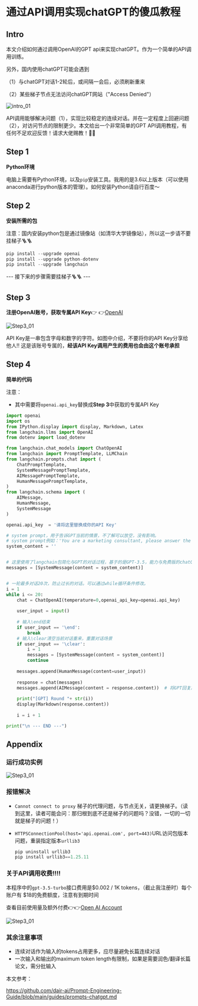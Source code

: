 # 通过API调用实现chatGPT的傻瓜教程

## Intro

本文介绍如何通过调用OpenAI的GPT api来实现chatGPT。作为一个简单的API调用训练。



另外，国内使用chatGPT可能会遇到

（1）与chatGPT对话1-2轮后，或间隔一会后，必须刷新重来

（2）某些梯子节点无法访问chatGPT网站（"Access Denied"）

![intro_01](https://github.com/wang-hanwen/gpt-api-demo/blob/main/intro.jpeg?raw=true)

API调用能够解决问题（1），实现比较稳定的连续对话。并在一定程度上回避问题（2），对访问节点的限制更少。本文给出一个非常简单的GPT API调用教程，有任何不足欢迎反馈！请求大佬赐教！🫡🫡

## Step 1

**Python环境**

电脑上需要有Python环境，以及`pip`安装工具。我用的是3.6以上版本（可以使用anaconda进行python版本的管理）。如何安装Python请自行百度～

## Step 2

**安装所需的包**

注意：国内安装python包是通过镜像站（如清华大学镜像站），所以这一步请不要挂梯子🪜🪜

```python
pip install --upgrade openai
pip install --upgrade python-dotenv
pip install --upgrade langchain
```



---  接下来的步骤需要挂梯子🪜🪜 ---

## Step 3

**注册OpenAI账号，获取专属API Key**👉 👉[OpenAI](https://platform.openai.com/account/api-keys)

![Step3_01](https://github.com/wang-hanwen/gpt-api-demo/blob/main/step3_01.png?raw=true)

API Key是一串包含字母和数字的字符。如图中介绍，不要将你的API Key分享给他人‼️ 这是该账号专属的，**经该API Key调用产生的费用也会由这个账号承担**

## Step 4

**简单的代码**

注意：

- 其中需要将`openai.api_key`替换成**Step 3**中获取的专属API Key

```python
import openai
import os
from IPython.display import display, Markdown, Latex
from langchain.llms import OpenAI
from dotenv import load_dotenv

from langchain.chat_models import ChatOpenAI
from langchain import PromptTemplate, LLMChain
from langchain.prompts.chat import (
    ChatPromptTemplate,
    SystemMessagePromptTemplate,
    AIMessagePromptTemplate,
    HumanMessagePromptTemplate,
)
from langchain.schema import (
    AIMessage,
    HumanMessage,
    SystemMessage
)

openai.api_key  = '请将这里替换成你的API Key'

# system prompt，用于告诉GPT当前的情景，不了解可以放空，没有影响。
# system prompt例如：'You are a marketing consultant, please answer the client's questions in profession style.'
system_content = ''


# 这里使用了langchain包简化与GPT的对话过程，基于的是GPT-3.5，能力与免费版的chatGPT相同。GPT-4需要自行申请加入waitlist
messages = [SystemMessage(content = system_content)]


# 一轮最多对话20次，防止过长的对话。可以通过while循环条件修改。
i = 1
while i <= 20:
    chat = ChatOpenAI(temperature=0,openai_api_key=openai.api_key)
    
    user_input = input()
    
   	# 输入\end结束
    if user_input == '\end': 
        break
    # 输入\clear清空当前对话重来，重置对话场景
    if user_input == '\clear':
        i = 1
        messages = [SystemMessage(content = system_content)] 
        continue
    
    messages.append(HumanMessage(content=user_input))
    
    response = chat(messages)
    messages.append(AIMessage(content = response.content))  # 将GPT回复加入到对话
    
    print("[GPT] Round "+ str(i))
    display(Markdown(response.content))
    
    i = i + 1

print("\n --- END ---")   
```



## Appendix

### 运行成功实例

![Step3_01](https://github.com/wang-hanwen/gpt-api-demo/blob/main/step5_01.png?raw=true)

### 报错解决

- `Cannot connect to proxy` 梯子的代理问题，与节点无关，请更换梯子。（读到这里，读者可能会问：那归根到底不还是梯子的问题吗？没错，一切的一切就是梯子的问题！）

- `HTTPSConnectionPool(host='api.openai.com', port=443)`URL访问包版本问题，重装指定版本`urllib3`

  ```python
  pip uninstall urllib3
  pip install urllib3==1.25.11
  ```

  

### 关于API调用收费‼️‼️

本程序中的`gpt-3.5-turbo`接口费用是$0.002 / 1K tokens，（截止我注册时）每个账户有 \$18的免费额度，注意有到期时间

查看目前使用量及额外付费👉👉[Open AI Account](https://platform.openai.com/account/usage)

![Step3_01](https://github.com/wang-hanwen/gpt-api-demo/blob/main/step5_02.png?raw=true)

### 其余注意事项

- 连续对话作为输入的tokens占用更多，应尽量避免长篇连续对话
- 一次输入和输出的maximum token length有限制，如果是需要润色/翻译长篇论文，需分批输入



本文参考：

https://github.com/dair-ai/Prompt-Engineering-Guide/blob/main/guides/prompts-chatgpt.md
